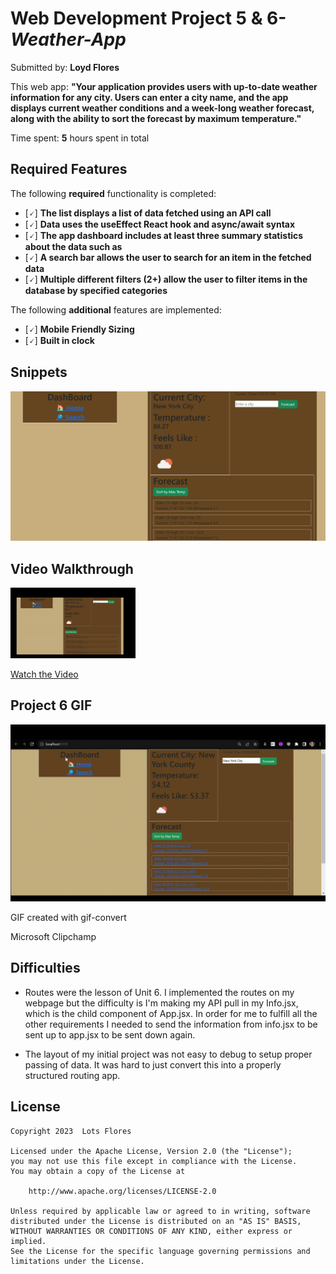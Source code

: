 # Web Development Project 5 & 6- _Weather-App_

Submitted by: **Loyd Flores**

This web app: **"Your application provides users with up-to-date weather information for any city. Users can enter a city name, and the app displays current weather conditions and a week-long weather forecast, along with the ability to sort the forecast by maximum temperature."**

Time spent: **5** hours spent in total

## Required Features

The following **required** functionality is completed:

- [🗸] **The list displays a list of data fetched using an API call**
- [🗸] **Data uses the useEffect React hook and async/await syntax**
- [🗸] **The app dashboard includes at least three summary statistics about the data such as**
- [🗸] **A search bar allows the user to search for an item in the fetched data**
- [🗸] **Multiple different filters (2+) allow the user to filter items in the database by specified categories**

The following **additional** features are implemented:

- [🗸] **Mobile Friendly Sizing**
- [🗸] **Built in clock**

## Snippets

<img src='src/assets/screenshot.png' title='start-image' width='' alt='snippet' />

## Video Walkthrough

<img src="src/assets/vid.gif" alt="pokegif" width="200">

[Watch the Video](https://clipchamp.com/watch/QacA9tfKFOt)

## Project 6 GIF

![Alt Text](./src//assets/routes-gif.gif)

<!-- Replace this with whatever GIF tool you used! -->

GIF created with gif-convert

Microsoft Clipchamp

## Difficulties

- Routes were the lesson of Unit 6. I implemented the routes on my webpage but the difficulty is I'm making my API pull in my Info.jsx, which is the child component of App.jsx. In order for me to fulfill all the other requirements I needed to send the information from info.jsx to be sent up to app.jsx to be sent down again.

- The layout of my initial project was not easy to debug to setup proper passing of data. It was hard to just convert this into a properly structured routing app.

## License

    Copyright 2023  Lots Flores

    Licensed under the Apache License, Version 2.0 (the "License");
    you may not use this file except in compliance with the License.
    You may obtain a copy of the License at

        http://www.apache.org/licenses/LICENSE-2.0

    Unless required by applicable law or agreed to in writing, software
    distributed under the License is distributed on an "AS IS" BASIS,
    WITHOUT WARRANTIES OR CONDITIONS OF ANY KIND, either express or implied.
    See the License for the specific language governing permissions and
    limitations under the License.
